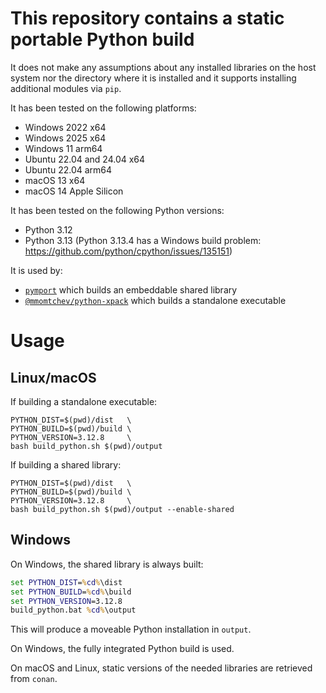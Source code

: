 # This repository contains a static portable Python build

It does not make any assumptions about any installed libraries on the host system nor the directory where it is installed and it supports installing additional modules via `pip`.

It has been tested on the following platforms:
 * Windows 2022 x64
 * Windows 2025 x64
 * Windows 11 arm64
 * Ubuntu 22.04 and 24.04 x64
 * Ubuntu 22.04 arm64
 * macOS 13 x64
 * macOS 14 Apple Silicon

It has been tested on the following Python versions:
 * Python 3.12
 * Python 3.13 (Python 3.13.4 has a Windows build problem: https://github.com/python/cpython/issues/135151)

It is used by:
 * [`pymport`](https://github.com/mmomtchev/pymport) which builds an embeddable shared library
 * [`@mmomtchev/python-xpack`](https://github.com/mmomtchev/python-xpack) which builds a standalone executable


# Usage

## Linux/macOS

If building a standalone executable:
```shell
PYTHON_DIST=$(pwd)/dist   \
PYTHON_BUILD=$(pwd)/build \
PYTHON_VERSION=3.12.8     \
bash build_python.sh $(pwd)/output
```

If building a shared library:
```shell
PYTHON_DIST=$(pwd)/dist   \
PYTHON_BUILD=$(pwd)/build \
PYTHON_VERSION=3.12.8     \
bash build_python.sh $(pwd)/output --enable-shared
```


## Windows

On Windows, the shared library is always built:
```cmd
set PYTHON_DIST=%cd%\dist
set PYTHON_BUILD=%cd%\build
set PYTHON_VERSION=3.12.8
build_python.bat %cd%\output
```

This will produce a moveable Python installation in `output`.

On Windows, the fully integrated Python build is used.

On macOS and Linux, static versions of the needed libraries are retrieved from `conan`.
